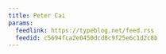 ```yaml
---
title: Peter Cai
params:
  feedlink: https://typeblog.net/feed.rss
  feedid: c5694fca2e0450dcd8c9f25e6c1d2c8b
---
```

